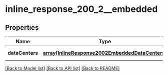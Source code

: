 # inline_response_200_2__embedded

## Properties
Name | Type | Description | Notes
------------ | ------------- | ------------- | -------------
**dataCenters** | [**array[InlineResponse2002EmbeddedDataCenters]**](InlineResponse2002EmbeddedDataCenters.md) |  | [default to null]

[[Back to Model list]](../README.md#documentation-for-models) [[Back to API list]](../README.md#documentation-for-api-endpoints) [[Back to README]](../README.md)


